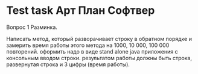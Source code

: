 # Test task Арт План Софтвер

Вопрос 1
Разминка.

Написать метод, который разворачивает строку в обратном порядке и 
замерить время работы этого метода на 1000, 10 000, 100 000 повторений.
оформить надо в виде stand alone java приложения с консольным вводом строки.
результатом работы должны быть строка, развернутая строка и 3 цифры (время работы).